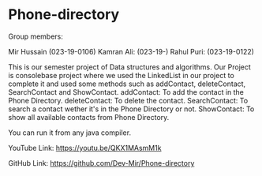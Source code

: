 # Phone-directory

Group members: 

Mir Hussain (023-19-0106)
Kamran Ali: (023-19-)
Rahul Puri: (023-19-0122)


This is our semester project of Data structures and algorithms. Our Project is consolebase project where we used the LinkedList in our project to complete it and used some methods such as addContact, deleteContact, SearchContact and ShowContact.
addContact: To add the contact in the  Phone Directory.
deleteContact: To delete the contact.
SearchContact: To search a contact wether it's in the  Phone Directory or not.
ShowContact: To show all available contacts from Phone Directory.

You can run it from any java compiler.

YouTube Link: https://youtu.be/QKX1MAsmM1k

GitHub Link: https://github.com/Dev-Mir/Phone-directory

